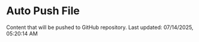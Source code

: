 # Auto Push File

Content that will be pushed to GitHub repository.
Last updated: 07/14/2025, 05:20:14 AM